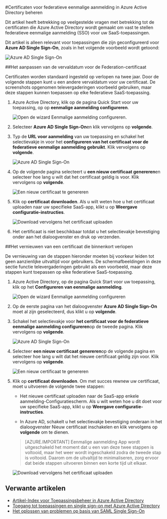 <properties
    pageTitle="Het beheren van certificaten Federation in Azure AD | Microsoft Azure"
    description="Informatie over het aanpassen van de vervaldatum voor de federation-certificaten en het vernieuwen van certificaten die binnenkort verloopt."
    services="active-directory"
    documentationCenter=""
    authors="asmalser-msft"
    manager="femila"
    editor=""/>

<tags
    ms.service="active-directory"
    ms.workload="identity"
    ms.tgt_pltfrm="na"
    ms.devlang="na"
    ms.topic="article"
    ms.date="02/09/2016"
    ms.author="asmalser-msft"/>

#<a name="managing-certificates-for-federated-single-sign-on-in-azure-active-directory"></a>Certificaten voor federatieve eenmalige aanmelding in Azure Active Directory beheren

Dit artikel heeft betrekking op veelgestelde vragen met betrekking tot de certificaten die Azure Active Directory wordt gemaakt om vast te stellen federatieve eenmalige aanmelding (SSO) voor uw SaaS-toepassingen.

Dit artikel is alleen relevant voor toepassingen die zijn geconfigureerd voor **Azure AD Single Sign-On**, zoals in het volgende voorbeeld wordt getoond:

![Azure AD Single Sign-On](./media/active-directory-sso-certs/fed-sso.PNG)

##<a name="how-to-customize-the-expiration-date-for-your-federation-certificate"></a>Het aanpassen van de vervaldatum voor de Federation-certificaat

Certificaten worden standaard ingesteld op verlopen na twee jaar. Door de volgende stappen kunt u een andere vervaldatum voor uw certificaat. De screenshots opgenomen televergaderingen voorbeeld gebruiken, maar deze stappen kunnen toepassen op elke federatieve SaaS-toepassing.

1. Azure Active Directory, klik op de pagina Quick Start voor uw toepassing, op op **eenmalige aanmelding configureren**.

    ![Open de wizard Eenmalige aanmelding configureren.](./media/active-directory-sso-certs/config-sso.png)

2. Selecteer **Azure AD Single Sign-On**en klik vervolgens op **volgende**.

3. Typ de **URL voor aanmelding** van uw toepassing en schakel het selectievakje in voor het **configureren van het certificaat voor de federatieve eenmalige aanmelding gebruikt**. Klik vervolgens op **volgende**.

    ![Azure AD Single Sign-On](./media/active-directory-sso-certs/new-app-config-sso.PNG)

4. Op de volgende pagina selecteert u **een nieuw certificaat genereren**en selecteer hoe lang u wilt dat het certificaat geldig is voor. Klik vervolgens op **volgende**.

    ![Een nieuw certificaat te genereren](./media/active-directory-sso-certs/new-app-config-cert.PNG)

5. Klik op **certificaat downloaden**. Als u wilt weten hoe u het certificaat uploaden naar uw specifieke SaaS-app, klikt u op **Weergave configuratie-instructies**.

    ![Download vervolgens het certificaat uploaden](./media/active-directory-sso-certs/new-app-config-app.PNG)

6. Het certificaat is niet beschikbaar totdat u het selectievakje bevestiging onder aan het dialoogvenster en druk op verzenden.

##<a name="how-to-renew-a-certificate-that-will-soon-expire"></a>Het vernieuwen van een certificaat die binnenkort verlopen

De vernieuwing van de stappen hieronder moeten bij voorkeur leiden tot geen aanzienlijke uitvaltijd voor gebruikers. De schermafbeeldingen in deze sectie functie televergaderingen gebruikt als een voorbeeld, maar deze stappen kunt toepassen op elke federatieve SaaS-toepassing.

1. Azure Active Directory, op de pagina Quick Start voor uw toepassing, klik op het **Configureren van eenmalige aanmelding**.

    ![Open de wizard Eenmalige aanmelding configureren](./media/active-directory-sso-certs/renew-sso-button.PNG)

2. Op de eerste pagina van het dialoogvenster **Azure AD Single Sign-On** moet al zijn geselecteerd, dus klikt u op **volgende**.

3. Schakel het selectievakje voor **het certificaat voor de federatieve eenmalige aanmelding configureren**op de tweede pagina. Klik vervolgens op **volgende**.

    ![Azure AD Single Sign-On](./media/active-directory-sso-certs/renew-config-sso.PNG)

4. Selecteer **een nieuw certificaat genereren**op de volgende pagina en selecteer hoe lang u wilt dat het nieuwe certificaat geldig zijn voor. Klik vervolgens op **volgende**.

    ![Een nieuw certificaat te genereren](./media/active-directory-sso-certs/new-app-config-cert.PNG)

5. Klik op **certificaat downloaden**. Om met succes rewnew uw certificaat, moet u uitvoeren de volgende twee stappen:

    - Het nieuwe certificaat uploaden naar de SaaS-app enkele aanmelding-Configuratiescherm. Als u wilt weten hoe u dit doet voor uw specifieke SaaS-app, klikt u op **Weergave configuratie-instructies**.

    - In Azure AD, schakelt u het selectievakje bevestiging onderaan in het dialoogvenster Nieuw certificaat inschakelen en klik vervolgens op **volgende** om te dienen.

    > [AZURE.IMPORTANT] Eenmalige aanmelding App wordt uitgeschakeld het moment dat u een van deze twee stappen is voltooid, maar het weer wordt ingeschakeld zodra de tweede stap is voltooid. Daarom om de uitvaltijd te minimaliseren, zorg ervoor dat beide stappen uitvoeren binnen een korte tijd uit elkaar.

    ![Download vervolgens het certificaat uploaden](./media/active-directory-sso-certs/renew-config-app.PNG)

## <a name="related-articles"></a>Verwante artikelen

- [Artikel-Index voor Toepassingsbeheer in Azure Active Directory](active-directory-apps-index.md)
- [Toegang tot toepassingen en single sign-on met Azure Active Directory](active-directory-appssoaccess-whatis.md)
- [Het oplossen van problemen op basis van SAML Single Sign-On](active-directory-saml-debugging.md)
